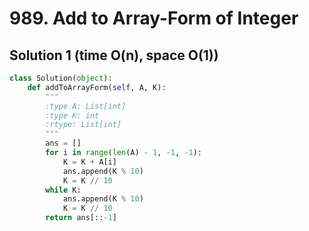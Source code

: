 # 989. Add to Array-Form of Integer

## Solution 1 (time O(n), space O(1))

```python
class Solution(object):
    def addToArrayForm(self, A, K):
        """
        :type A: List[int]
        :type K: int
        :rtype: List[int]
        """
        ans = []
        for i in range(len(A) - 1, -1, -1):
            K = K + A[i]
            ans.append(K % 10)
            K = K // 10
        while K:
            ans.append(K % 10)
            K = K // 10
        return ans[::-1]
```
